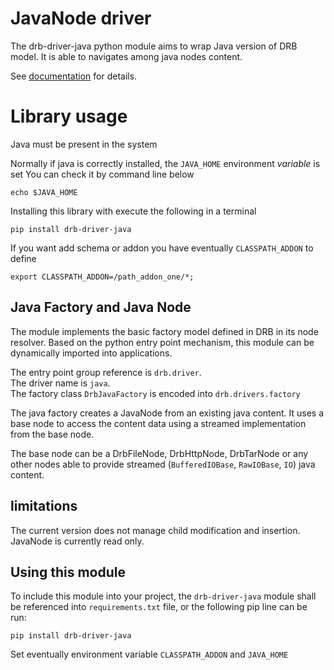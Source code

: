 # JavaNode driver
The drb-driver-java python module aims to wrap Java version of DRB model. It is able to navigates among java nodes content.

See [documentation]() for details.
# Library usage 
Java must be present in the system

Normally if java is correctly installed, the ``JAVA_HOME`` environment _variable_ is set
You can check it by command line below

```commandline
echo $JAVA_HOME
```

Installing this library with execute the following in a terminal
```commandline
pip install drb-driver-java
```

If you want add schema or addon you have eventually ``CLASSPATH_ADDON`` to define    
```commandline
export CLASSPATH_ADDON=/path_addon_one/*;
```

## Java Factory and Java Node
The module implements the basic factory model defined in DRB in its node resolver. Based on the python entry point mechanism, this module can be dynamically imported into applications.

The entry point group reference is `drb.driver`.<br/>
The driver name is `java`.<br/>
The factory class `DrbJavaFactory` is encoded into `drb.drivers.factory`

The java factory creates a JavaNode from an existing java content. It uses a base node to access the content data using a streamed implementation from the base node.

The base node can be a DrbFileNode, DrbHttpNode, DrbTarNode or any other nodes able to provide streamed (`BufferedIOBase`, `RawIOBase`, `IO`) java content.
## limitations
The current version does not manage child modification and insertion. JavaNode is currently read only.
## Using this module
To include this module into your project, the `drb-driver-java` module shall be referenced into `requirements.txt` file, or the following pip line can be run:
```commandline
pip install drb-driver-java
```
Set eventually environment variable ``CLASSPATH_ADDON`` and ``JAVA_HOME``

[documentation]: https://drb-python.gitlab.io/impl/java
